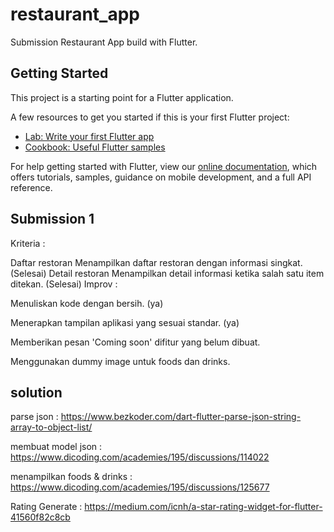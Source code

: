 # restaurant_app

Submission Restaurant App build with Flutter.

## Getting Started

This project is a starting point for a Flutter application.

A few resources to get you started if this is your first Flutter project:

- [Lab: Write your first Flutter app](https://flutter.dev/docs/get-started/codelab)
- [Cookbook: Useful Flutter samples](https://flutter.dev/docs/cookbook)

For help getting started with Flutter, view our
[online documentation](https://flutter.dev/docs), which offers tutorials,
samples, guidance on mobile development, and a full API reference.

## Submission 1

Kriteria :

Daftar restoran
Menampilkan daftar restoran dengan informasi singkat. (Selesai)
Detail restoran
Menampilkan detail informasi ketika salah satu item ditekan. (Selesai)
Improv :

Menuliskan kode dengan bersih. (ya)

Menerapkan tampilan aplikasi yang sesuai standar. (ya)

Memberikan pesan 'Coming soon' difitur yang belum dibuat.

Menggunakan dummy image untuk foods dan drinks.

## solution
parse json : https://www.bezkoder.com/dart-flutter-parse-json-string-array-to-object-list/

membuat model json : https://www.dicoding.com/academies/195/discussions/114022

menampilkan foods & drinks : https://www.dicoding.com/academies/195/discussions/125677

Rating Generate : https://medium.com/icnh/a-star-rating-widget-for-flutter-41560f82c8cb